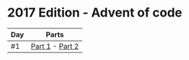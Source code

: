 # 2017 Edition - Advent of code

Day | Parts
--- | -----------------------------------------------------
#1  | [Part 1](day-1/part-1.js) - [Part 2](day-1/part-2.js)
